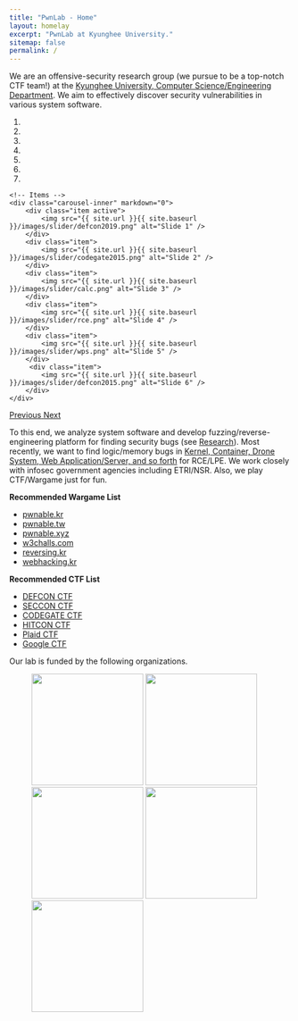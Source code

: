 ```yaml
---
title: "PwnLab - Home"
layout: homelay
excerpt: "PwnLab at Kyunghee University."
sitemap: false
permalink: /
---
```


We are an offensive-security research group (we pursue to be a top-notch CTF team!) at the [Kyunghee University, Computer Science/Engineering Department](http://ce.khu.ac.kr).
We aim to effectively discover security vulnerabilities in various system software.

<div markdown="0" id="carousel" class="carousel slide" data-ride="carousel" data-interval="4000" data-pause="hover" >
    <!-- Menu -->
    <ol class="carousel-indicators">
        <li data-target="#carousel" data-slide-to="0" class="active"></li>
        <li data-target="#carousel" data-slide-to="1"></li>
        <li data-target="#carousel" data-slide-to="2"></li>
        <li data-target="#carousel" data-slide-to="3"></li>
        <li data-target="#carousel" data-slide-to="4"></li>
        <li data-target="#carousel" data-slide-to="5"></li>
        <li data-target="#carousel" data-slide-to="6"></li>
    </ol>

    <!-- Items -->
    <div class="carousel-inner" markdown="0">
        <div class="item active">
            <img src="{{ site.url }}{{ site.baseurl }}/images/slider/defcon2019.png" alt="Slide 1" />
        </div>
        <div class="item">
            <img src="{{ site.url }}{{ site.baseurl }}/images/slider/codegate2015.png" alt="Slide 2" />
        </div>
        <div class="item">
            <img src="{{ site.url }}{{ site.baseurl }}/images/slider/calc.png" alt="Slide 3" />
        </div>
        <div class="item">
            <img src="{{ site.url }}{{ site.baseurl }}/images/slider/rce.png" alt="Slide 4" />
        </div>
        <div class="item">
            <img src="{{ site.url }}{{ site.baseurl }}/images/slider/wps.png" alt="Slide 5" />
        </div>       
         <div class="item">
            <img src="{{ site.url }}{{ site.baseurl }}/images/slider/defcon2015.png" alt="Slide 6" />
        </div>
    </div>
  <a class="left carousel-control" href="#carousel" role="button" data-slide="prev">
    <span class="glyphicon glyphicon-chevron-left" aria-hidden="true"></span>
    <span class="sr-only">Previous</span>
  </a>
  <a class="right carousel-control" href="#carousel" role="button" data-slide="next">
    <span class="glyphicon glyphicon-chevron-right" aria-hidden="true"></span>
    <span class="sr-only">Next</span>
  </a>
</div>

To this end, we analyze system software and develop fuzzing/reverse-engineering platform for finding security bugs (see [Research](research)).
Most recently, we want to find logic/memory bugs in <u>Kernel, Container, Drone System, Web Application/Server, and so forth</u> for RCE/LPE.
We work closely with infosec government agencies including ETRI/NSR. Also, we play CTF/Wargame just for fun.

**Recommended Wargame List**
 - [pwnable.kr](https://pwnable.kr)
 - [pwnable.tw](https://pwnable.tw)
 - [pwnable.xyz](https://pwnable.xyz)
 - [w3challs.com](https://w3challs.com/)
 - [reversing.kr](http://reversing.kr)
 - [webhacking.kr](https://webhacking.kr)

**Recommended CTF List**
 - [DEFCON CTF](https://oooverflow.io/dc-ctf-2020-finals)
 - [SECCON CTF](https://ctf.seccon.jp)
 - [CODEGATE CTF](http://codegate.org/en)
 - [HITCON CTF](https://ctf2021.hitcon.org)
 - [Plaid CTF](https://plaidctf.com)
 - [Google CTF](https://capturetheflag.withgoogle.com)

Our lab is funded by the following organizations.
<figure class="fourth">
  <img src="{{ site.url }}{{ site.baseurl }}/images/logopic/etri.png" style="width:200px">
  <img src="{{ site.url }}{{ site.baseurl }}/images/logopic/nsr.png" style="width:200px">
  <img src="{{ site.url }}{{ site.baseurl }}/images/logopic/defense.png" style="width:200px">
  <img src="{{ site.url }}{{ site.baseurl }}/images/logopic/krit.png" style="width:200px">
  <img src="{{ site.url }}{{ site.baseurl }}/images/logopic/nrf.png" style="width:200px">
</figure>


